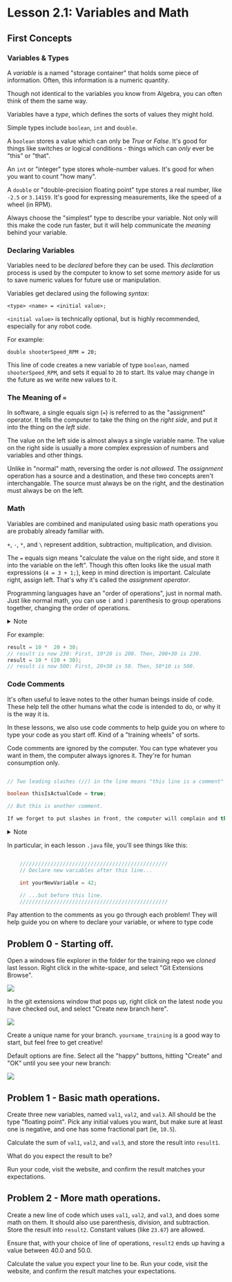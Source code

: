 
# Lesson 2.1: Variables and Math

## First Concepts

### Variables & Types

A _variable_ is a named "storage container" that holds some piece of information. Often, this information is a numeric quantity.

Though not identical to the variables you know from Algebra, you can often think of them the same way.

Variables have a _type_, which defines the sorts of values they might hold.

Simple types include `boolean`, `int` and `double`. 

A `boolean` stores a value which can only be _True_ or _False_. It's good for things like switches or logical conditions - things which can _only_ ever be "this" or "that".

An `int` or "integer" type stores whole-number values. It's good for when you want to count "how many".

A `double` or "double-precision floating point" type stores a real number, like `-2.5` or `3.14159`. It's good for expressing measurements, like the speed of a wheel (in RPM). 

Always choose the "simplest" type to describe your variable. Not only will this make the code run faster, but it will help communicate the _meaning_ behind your variable. 

### Declaring Variables

Variables need to be _declared_ before they can be used. This _declaration_ process is used by the computer to know to set some _memory_ aside for us to save numeric values for future use or manipulation.

Variables get declared using the following _syntax_:

`<type> <name> = <initial value>;`

`<initial value>` is technically optional, but is highly recommended, especially for any robot code.

For example:

`double shooterSpeed_RPM = 20;`

This line of code creates a new variable of type `boolean`, named `shooterSpeed_RPM`, and sets it equal to `20` to start. Its value may change in the future as we write new values to it.

### The Meaning of `=`

In software, a single equals sign (`=`) is referred to as the "assignment" operator. It tells the computer to take the thing on the _right side_, and put it into the thing on the _left side_.

The value on the left side is almost always a single variable name. The value on the right side is usually a more complex expression of numbers and variables and other things.

Unlike in "normal" math, reversing the order is _not allowed_. The _assignment_ operation has a source and a destination, and these two concepts aren't interchangable. The source must always be on the right, and the destination must always be on the left.

### Math 

Variables are combined and manipulated using basic math operations you are probably already familiar with.

`+`, `-`, `*`, and `\` represent addition, subtraction, multiplication, and division.

The `=` equals sign means "calculate the value on the right side, and store it into the variable on the left". Though this often looks like the usual math expressions (`4 = 3 + 1;`), keep in mind direction is important. Calculate right, assign left. That's why it's called the _assignment operator_.

Programming languages have an "order of operations", just in normal math. Just like normal math, you can use `(` and `)` parenthesis to group operations together, changing the order of operations.


<details>
<summary> Note </summary>
Chris learned the acronym PEMDAS (pronounced "paehm-dahs") to describe the Math order of operations. (Parenthesis, then exponentiation, then multiplication, then division, then addition, then subtraction). Chris also learned the trigonometric ratios and functions with the pneumonic not as our Native American friend SOH-CAH-TOA, but as "Some Old Hippie Caught Another Hippie Tripping On Acid" This explains a lot about Chris. We'll assume none of these are commonly-used pneumonic devices, and avoid their usage. But if you happen to know them, well, you can assume you'll turn out like Chris.
</details>


For example:

```java
result = 10 *  20 + 30;  
// result is now 230: First, 10*20 is 200. Then, 200+30 is 230.
result = 10 * (20 + 30); 
// result is now 500: First, 20+30 is 50. Then, 50*10 is 500.
```

### Code Comments

It's often useful to leave notes to the other human beings inside of code. These help tell the other humans what the code is intended to do, or why it is the way it is.

In these lessons, we also use code comments to help guide you on where to type your code as you start off. Kind of a "training wheels" of sorts.

Code comments are ignored by the computer. You can type whatever you want in them, the computer always ignores it. They're for human consumption only.

```java

// Two leading slashes (//) in the line means "this line is a comment"

boolean thisIsActualCode = true;

// But this is another comment.

If we forget to put slashes in front, the computer will complain and throw "syntax" errors on this line.

```

<details>
<summary> Note </summary>

```java
/* Slash-star sequences surrounding text is also a comment */

double anotherPieceOfRealCode = 123.456;

/**
 * Code comments may
 * also take up more than
 * one line if you use the
 * slash-star format
 */ 

```
</details>

In particular, in each lesson `.java` file, you'll see things like this:

```java

    ////////////////////////////////////////////////
    // Declare new variables after this line...

    int yourNewVariable = 42;

    // ...but before this line.
    ////////////////////////////////////////////////
```

Pay attention to the comments as you go through each problem! They will help guide you on where to declare your variable, or where to type code

## Problem 0 - Starting off.

Open a windows file explorer in the folder for the training repo we _cloned_ last lesson. Right click in the white-space, and select "Git Extensions Browse".

![](doc/gitext_clone.png)

In the git extensions window that pops up, right click on the latest node you have checked out, and select "Create new branch here".

![](doc/gitext_new_branch.png)

Create a unique name for your branch. `yourname_training` is a good way to start, but feel free to get creative!

Default options are fine. Select all the "happy" buttons, hitting "Create" and "OK" until you see your new branch:

![](doc/gitext_new_branch_created.png)

## Problem 1 - Basic math operations.

Create three new variables, named `val1`, `val2`, and `val3`. All should be the type "floating point". Pick any initial values you want, but make sure at least one is negative, and one has some fractional part (ie, `10.5`).

Calculate the sum of `val1`, `val2`, and `val3`, and store the result into `result1`. 

What do you expect the result to be?

Run your code, visit the website, and confirm the result matches your expectations.

## Problem 2 - More math operations.

Create a new line of code which uses `val1`, `val2`, and `val3`, and does some math on them. It should also use parenthesis, division, and subtraction. Store the result into `result2`. Constant values (like `23.67`) are allowed.

Ensure that, with your choice of line of operations, `result2` ends up having a value between 40.0 and 50.0.

Calculate the value you expect your line to be. Run your code, visit the website, and confirm the result matches your expectations.
